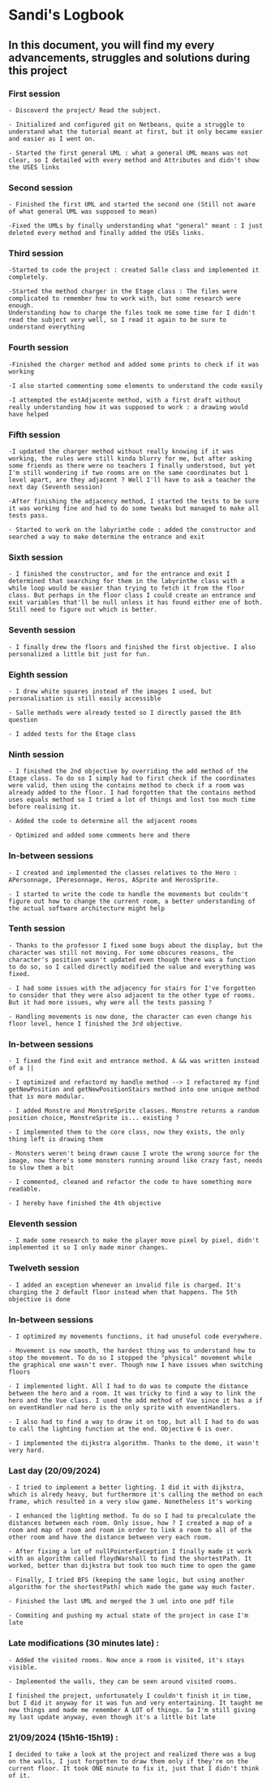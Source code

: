 # Sandi's Logbook

## In this document, you will find my every advancements, struggles and solutions during this project

### First session

    - Discoverd the project/ Read the subject.
    
    - Initialized and configured git on Netbeans, quite a struggle to understand what the tutorial meant at first, but it only became easier and easier as I went on.
    
    - Started the first general UML : what a general UML means was not clear, so I detailed with every method and Attributes and didn't show the USES links

### Second session

    - Finished the first UML and started the second one (Still not aware of what general UML was supposed to mean)

    -Fixed the UMLs by finally understanding what "general" meant : I just deleted every method and finally added the USEs links.

### Third session

    -Started to code the project : created Salle class and implemented it completely.
    
    -Started the method charger in the Etage class : The files were complicated to remember how to work with, but some research were enough.
    Understanding how to charge the files took me some time for I didn't read the subject very well, so I read it again to be sure to understand everything

### Fourth session

    -Finished the charger method and added some prints to check if it was working
    
    -I also started commenting some elements to understand the code easily

    -I attempted the estAdjacente method, with a first draft without really understanding how it was supposed to work : a drawing would have helped

### Fifth session

    -I updated the charger method without really knowing if it was working, the rules were still kinda blurry for me, but after asking some friends as there were no teachers I finally understood, but yet I'm still wondering if two rooms are on the same coordinates but 1 level apart, are they adjacent ? Well I'll have to ask a teacher the next day (Seventh session)

    -After finishing the adjacency method, I started the tests to be sure it was working fine and had to do some tweaks but managed to make all tests pass.

    - Started to work on the labyrinthe code : added the constructor and searched a way to make determine the entrance and exit

### Sixth session

    - I finished the constructor, and for the entrance and exit I determined that searching for them in the labyrinthe class with a while loop would be easier than trying to fetch it from the floor class. But perhaps in the floor class I could create an entrance and exit variables that'll be null unless it has found either one of both. Still need to figure out which is better.

### Seventh session

    - I finally drew the floors and finished the first objective. I also personalized a little bit just for fun.

### Eighth session

    - I drew white squares instead of the images I used, but personalisation is still easily accessible
    
    - Salle methods were already tested so I directly passed the 8th question
    
    - I added tests for the Etage class

### Ninth session

    - I finished the 2nd objective by overriding the add method of the Etage class. To do so I simply had to first check if the coordinates were valid, then using the contains method to check if a room was already added to the floor. I had forgotten that the contains method uses equals method so I tried a lot of things and lost too much time before realising it. 
    
    - Added the code to determine all the adjacent rooms
    
    - Optimized and added some comments here and there

### In-between sessions

    - I created and implemented the classes relatives to the Hero : APersonnage, IPeresonnage, Heros, ASprite and HerosSprite.
    
    - I started to write the code to handle the movements but couldn't figure out how to change the current room, a better understanding of the actual software architecture might help

### Tenth session

    - Thanks to the professor I fixed some bugs about the display, but the character was still not moving. For some obscures reasons, the character's position wasn't updated even though there was a function to do so, so I called directly modified the value and everything was fixed.
   
    - I had some issues with the adjacency for stairs for I've forgotten to consider that they were also adjacent to the other type of rooms. But it had more issues, why were all the tests passing ?
    
    - Handling movements is now done, the character can even change his floor level, hence I finished the 3rd objective.

### In-between sessions
    
    - I fixed the find exit and entrance method. A && was written instead of a ||
    
    - I optimized and refactord my handle method --> I refactored my find getNewPosition and getNewPositionStairs method into one unique method that is more modular.
  
    - I added Monstre and MonstreSprite classes. Monstre returns a random position choice, MonstreSprite is... existing ?

    - I implemented them to the core class, now they exists, the only thing left is drawing them
    
    - Monsters weren't being drawn cause I wrote the wrong source for the image, now there's some monsters running around like crazy fast, needs to slow them a bit

    - I commented, cleaned and refactor the code to have something more readable.

    - I hereby have finished the 4th objective

### Eleventh session

    - I made some research to make the player move pixel by pixel, didn't implemented it so I only made minor changes.

### Twelveth session

    - I added an exception whenever an invalid file is charged. It's charging the 2 default floor instead when that happens. The 5th objective is done

### In-between sessions

    - I optimized my movements functions, it had unuseful code everywhere.

    - Movement is now smooth, the hardest thing was to understand how to stop the movement. To do so I stopped the "physical" movement while the graphical one wasn't over. Though now I have issues when switching floors

    - I implemented light. All I had to do was to compute the distance between the hero and a room. It was tricky to find a way to link the hero and the Vue class. I used the add method of Vue since it has a if on eventHandler nad hero is the only sprite with enventHandlers.

    - I also had to find a way to draw it on top, but all I had to do was to call the lighting function at the end. Objective 6 is over.

    - I implemented the dijkstra algorithm. Thanks to the demo, it wasn't very hard. 

### Last day (20/09/2024)

    - I tried to implement a better lighting. I did it with dijkstra, which is alredy heavy, but furthermore it's calling the method on each frame, which resulted in a very slow game. Nonetheless it's working

    - I enhanced the lighting method. To do so I had to precalculate the distances between each room. Only issue, how ? I created a map of a room and map of room and room in order to link a room to all of the other room and have the distance between very each room. 

    - After fixing a lot of nullPointerException I finally made it work with an algorithm called floydWarshall to find the shortestPath. It worked, better than dijkstra but took too much time to open the game

    - Finally, I tried BFS (keeping the same logic, but using another algorithm for the shortestPath) which made the game way much faster.

    - Finished the last UML and merged the 3 uml into one pdf file

    - Commiting and pushing my actual state of the project in case I'm late

### Late modifications (30 minutes late) :

    - Added the visited rooms. Now once a room is visited, it's stays visible.

    - Implemented the walls, they can be seen around visited rooms.

    I finished the project, unfortunately I couldn't finish it in time, but I did it anyway for it was fun and very entertaining. It taught me new things and made me remember A LOT of things. So I'm still giving my last update anyway, even though it's a little bit late

### 21/09/2024 (15h16-15h19) :

    I decided to take a look at the project and realized there was a bug on the walls, I just forgotten to draw them only if they're on the current floor. It took ONE minute to fix it, just that I didn't think of it.